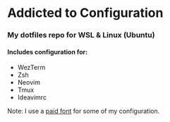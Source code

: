 # Addicted to Configuration

### My dotfiles repo for WSL & Linux (Ubuntu)

#### Includes configuration for:
- WezTerm
- Zsh
- Neovim
- Tmux
- Ideavimrc

Note: I use a [paid font](https://berkeleygraphics.com/typefaces/berkeley-mono/) for some of my configuration.

